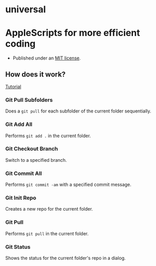 universal
=========

# AppleScripts for more efficient coding

* Published under an [MIT license](http://www.opensource.org/licenses/mit-license.html).

## How does it work?
<a href='http://http://youtube/CT7OLEwbcUo'>Tutorial</a>


### Git Pull Subfolders
Does a `git pull` for each subfolder of the current folder sequentially.

### Git Add All
Performs `git add .` in the current folder.

### Git Checkout Branch
Switch to a specified branch.

### Git Commit All
Performs `git commit -am` with a specified commit message.

### Git Init Repo
Creates a new repo for the current folder.

### Git Pull
Performs `git pull` in the current folder.

### Git Status
Shows the status for the current folder's repo in a dialog.